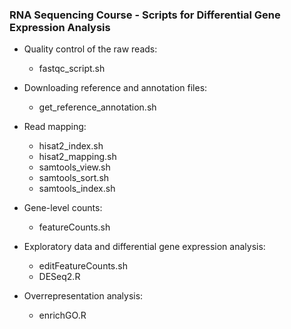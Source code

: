 ### RNA Sequencing Course - Scripts for Differential Gene Expression Analysis

* Quality control of the raw reads:
  * fastqc_script.sh
  
* Downloading reference and annotation files:
  * get_reference_annotation.sh
  
* Read mapping:
  * hisat2_index.sh
  * hisat2_mapping.sh
  * samtools_view.sh
  * samtools_sort.sh
  * samtools_index.sh
  
* Gene-level counts:
  * featureCounts.sh
  
* Exploratory data and differential gene expression analysis:
  * editFeatureCounts.sh
  * DESeq2.R
  
* Overrepresentation analysis:
  * enrichGO.R
